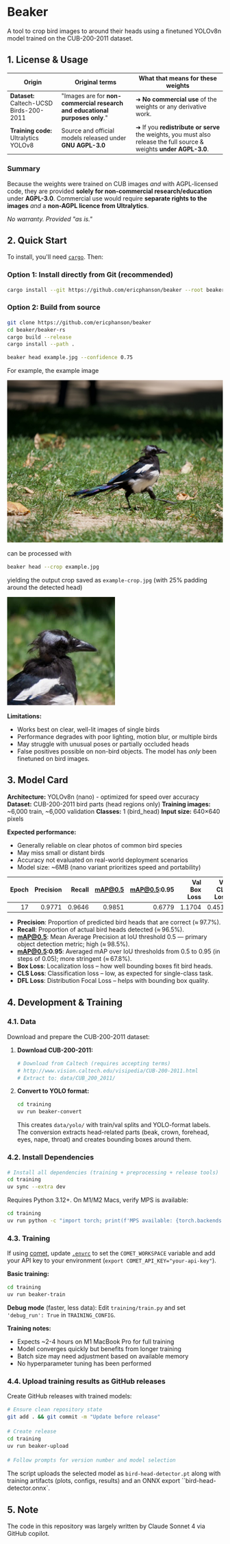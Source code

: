 # Beaker

A tool to crop bird images to around their heads using a finetuned YOLOv8n model trained on the CUB-200-2011 dataset.

## 1. License & Usage

| Origin | Original terms | What that means for these weights |
|--------|----------------|-----------------------------------|
| **Dataset:** Caltech-UCSD Birds-200-2011 | "Images are for **non-commercial research and educational purposes only**." | ➜ **No commercial use** of the weights or any derivative work. |
| **Training code:** Ultralytics YOLOv8 | Source and official models released under **GNU AGPL-3.0** | ➜ If you **redistribute or serve** the weights, you must also release the full source & weights **under AGPL-3.0**. |

### Summary
Because the weights were trained on CUB images *and* with AGPL-licensed code, they are provided **solely for non-commercial research/education** under **AGPL-3.0**.
Commercial use would require **separate rights to the images** *and* a **non-AGPL licence from Ultralytics**.

*No warranty. Provided "as is."*

## 2. Quick Start

To install, you'll need [`cargo`](https://doc.rust-lang.org/cargo/getting-started/installation.html). Then:

### Option 1: Install directly from Git (recommended)

```bash
cargo install --git https://github.com/ericphanson/beaker --root beaker-rs
```

### Option 2: Build from source

```bash
git clone https://github.com/ericphanson/beaker
cd beaker/beaker-rs
cargo build --release
cargo install --path .
```

```bash
beaker head example.jpg --confidence 0.75
```


For example, the example image

![](./example.jpg)

can be processed with

```sh
beaker head --crop example.jpg
```

yielding the output crop saved as `example-crop.jpg` (with 25% padding around the detected head)

![](./example-crop.jpg)

**Limitations:**
- Works best on clear, well-lit images of single birds
- Performance degrades with poor lighting, motion blur, or multiple birds
- May struggle with unusual poses or partially occluded heads
- False positives possible on non-bird objects. The model has _only_ been finetuned on bird images.

## 3. Model Card

**Architecture:** YOLOv8n (nano) - optimized for speed over accuracy
**Dataset:** CUB-200-2011 bird parts (head regions only)
**Training images:** ~6,000 train, ~6,000 validation
**Classes:** 1 (bird_head)
**Input size:** 640×640 pixels

**Expected performance:**
- Generally reliable on clear photos of common bird species
- May miss small or distant birds
- Accuracy not evaluated on real-world deployment scenarios
- Model size: ~6MB (nano variant prioritizes speed and portability)

| **Epoch** | **Precision** | **Recall** | **mAP@0.5** | **mAP@0.5:0.95** | **Val Box Loss** | **Val CLS Loss** | **Val DFL Loss** |
|----------:|--------------:|-----------:|------------:|-----------------:|-----------------:|-----------------:|-----------------:|
| 17        | 0.9771        | 0.9646     | 0.9851      | 0.6779           | 1.1704           | 0.4518           | 1.2195           |

- **Precision**: Proportion of predicted bird heads that are correct (≈ 97.7%).
- **Recall**: Proportion of actual bird heads detected (≈ 96.5%).
- **mAP@0.5**: Mean Average Precision at IoU threshold 0.5 — primary object detection metric; high (≈ 98.5%).
- **mAP@0.5:0.95**: Averaged mAP over IoU thresholds from 0.5 to 0.95 (in steps of 0.05); more stringent (≈ 67.8%).
- **Box Loss**: Localization loss – how well bounding boxes fit bird heads.
- **CLS Loss**: Classification loss – low, as expected for single-class task.
- **DFL Loss**: Distribution Focal Loss – helps with bounding box quality.

## 4. Development & Training

### 4.1. Data

Download and prepare the CUB-200-2011 dataset:

1. **Download CUB-200-2011:**
   ```bash
   # Download from Caltech (requires accepting terms)
   # http://www.vision.caltech.edu/visipedia/CUB-200-2011.html
   # Extract to: data/CUB_200_2011/
   ```

2. **Convert to YOLO format:**
   ```bash
   cd training
   uv run beaker-convert
   ```

   This creates `data/yolo/` with train/val splits and YOLO-format labels. The conversion extracts head-related parts (beak, crown, forehead, eyes, nape, throat) and creates bounding boxes around them.

### 4.2. Install Dependencies

```bash
# Install all dependencies (training + preprocessing + release tools)
cd training
uv sync --extra dev
```

Requires Python 3.12+. On M1/M2 Macs, verify MPS is available:
```bash
cd training
uv run python -c "import torch; print(f'MPS available: {torch.backends.mps.is_available()}')"
```

### 4.3. Training

If using [comet](https://www.comet.com/), update [`.envrc`](./.envrc) to set the `COMET_WORKSPACE` variable and add your API key to your environment (`export COMET_API_KEY="your-api-key"`).

**Basic training:**
```bash
cd training
uv run beaker-train
```

**Debug mode** (faster, less data):
Edit `training/train.py` and set `'debug_run': True` in `TRAINING_CONFIG`.

**Training notes:**
- Expects ~2-4 hours on M1 MacBook Pro for full training
- Model converges quickly but benefits from longer training
- Batch size may need adjustment based on available memory
- No hyperparameter tuning has been performed

### 4.4. Upload training results as GitHub releases

Create GitHub releases with trained models:

```bash
# Ensure clean repository state
git add . && git commit -m "Update before release"

# Create release
cd training
uv run beaker-upload

# Follow prompts for version number and model selection
```

The script uploads the selected model as `bird-head-detector.pt` along with training artifacts (plots, configs, results) and an ONNX export ``bird-head-detector.onnx`.

## 5. Note

The code in this repository was largely written by Claude Sonnet 4 via GitHub copilot.

